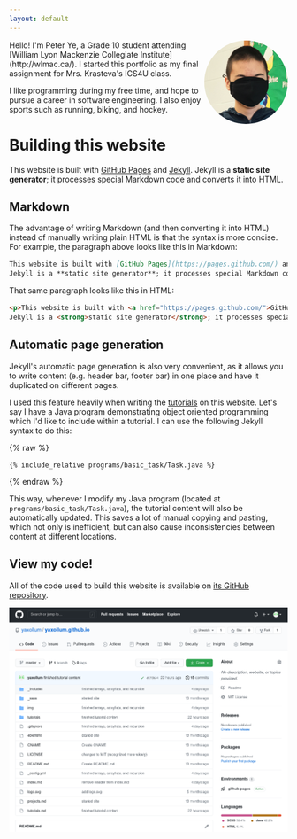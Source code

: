 ```yaml
---
layout: default
---
```


<div markdown="1">
<img class="round-image" src="/img/me.png" align="right">
Hello! I'm Peter Ye, a Grade 10 student attending [William Lyon Mackenzie Collegiate Institute](http://wlmac.ca/). I started this portfolio as my final assignment for Mrs. Krasteva's ICS4U class.

I like programming during my free time, and hope to pursue a career in software engineering. I also enjoy sports such as running, biking, and hockey.

# Building this website

This website is built with [GitHub Pages](https://pages.github.com/) and [Jekyll](https://jekyllrb.com/). 
Jekyll is a **static site generator**; it processes special Markdown code and converts it into HTML. 

## Markdown
The advantage of writing Markdown (and then converting it into HTML) instead of manually writing plain HTML is that the syntax is more concise. For example, the paragraph above looks like this in Markdown:
```markdown
This website is built with [GitHub Pages](https://pages.github.com/) and [Jekyll](https://jekyllrb.com/).
Jekyll is a **static site generator**; it processes special Markdown code and converts it into HTML.
```

That same paragraph looks like this in HTML:
```html
<p>This website is built with <a href="https://pages.github.com/">GitHub Pages</a> and <a href="https://jekyllrb.com/">Jekyll</a>.
Jekyll is a <strong>static site generator</strong>; it processes special Markdown code and converts it into HTML.</p>
```

## Automatic page generation
Jekyll's automatic page generation is also very convenient, as it allows you to write content (e.g. header bar, footer bar) in one place and have it duplicated on different pages. 

I used this feature heavily when writing the [tutorials](tutorials.html) on this website. Let's say I have a Java program demonstrating object oriented programming which I'd like to include within a tutorial. I can use the following Jekyll syntax to do this:

{% raw %}
```
{% include_relative programs/basic_task/Task.java %}
```
{% endraw %}

This way, whenever I modify my Java program (located at `programs/basic_task/Task.java`), the tutorial content will also be automatically updated. This saves a lot of manual copying and pasting, which not only is inefficient, but can also cause inconsistencies between content at different locations.
</div>

## View my code!
All of the code used to build this website is available on [its GitHub repository](https://github.com/yaxollum/yaxollum.github.io).

![](/img/github.png)

<style>
    .round-image {
    border-radius: 50%;
  max-width: 30%;
    }
</style>
